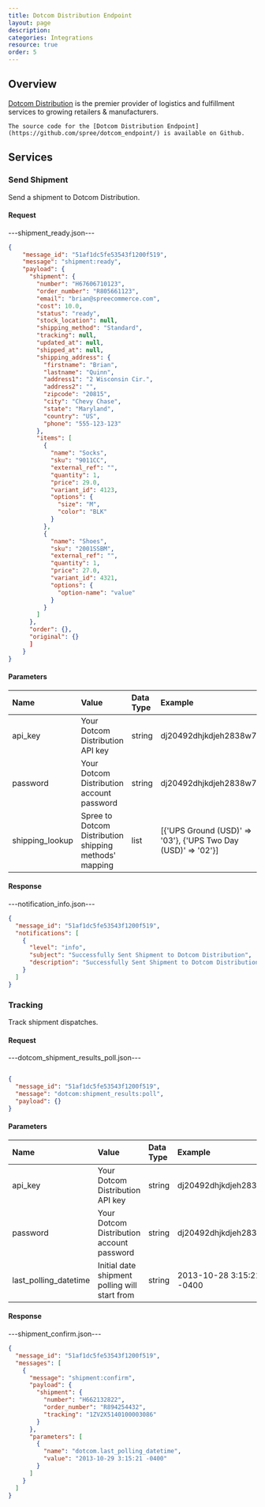 ```yaml
---
title: Dotcom Distribution Endpoint
layout: page
description:
categories: Integrations
resource: true
order: 5
---
```


## Overview

[Dotcom Distribution](http://www.dotcomdist.com/) is the premier provider of logistics and fulfillment services to growing retailers & manufacturers.

```
The source code for the [Dotcom Distribution Endpoint](https://github.com/spree/dotcom_endpoint/) is available on Github.
```

## Services

### Send Shipment

Send a shipment to Dotcom Distribution.

#### Request

---shipment_ready.json---

```json
{
    "message_id": "51af1dc5fe53543f1200f519",
    "message": "shipment:ready",
    "payload": {
      "shipment": {
        "number": "H67606710123",
        "order_number": "R805661123",
        "email": "brian@spreecommerce.com",
        "cost": 10.0,
        "status": "ready",
        "stock_location": null,
        "shipping_method": "Standard",
        "tracking": null,
        "updated_at": null,
        "shipped_at": null,
        "shipping_address": {
          "firstname": "Brian",
          "lastname": "Quinn",
          "address1": "2 Wisconsin Cir.",
          "address2": "",
          "zipcode": "20815",
          "city": "Chevy Chase",
          "state": "Maryland",
          "country": "US",
          "phone": "555-123-123"
        },
        "items": [
          {
            "name": "Socks",
            "sku": "9011CC",
            "external_ref": "",
            "quantity": 1,
            "price": 29.0,
            "variant_id": 4123,
            "options": {
              "size": "M",
              "color": "BLK"
            }
          },
          {
            "name": "Shoes",
            "sku": "2001SSBM",
            "external_ref": "",
            "quantity": 1,
            "price": 27.0,
            "variant_id": 4321,
            "options": {
              "option-name": "value"
            }
          }
        ]
      },
      "order": {},
      "original": {}
      ]
    }
}
```

#### Parameters

| Name | Value | Data Type |Example |
| :----| :-----| :------ |:------ |
| api_key | Your Dotcom Distribution API key | string | dj20492dhjkdjeh2838w7 |
| password | Your Dotcom Distribution account password | string | dj20492dhjkdjeh2838w7 |
| shipping_lookup | Spree to Dotcom Distribution shipping methods' mapping | list | [{'UPS Ground (USD)' => '03'}, {'UPS Two Day (USD)' => '02'}] |

#### Response

---notification_info.json---

```json
{
  "message_id": "51af1dc5fe53543f1200f519",
  "notifications": [
    {
      "level": "info",
      "subject": "Successfully Sent Shipment to Dotcom Distribution",
      "description": "Successfully Sent Shipment to Dotcom Distribution"
    }
  ]
}
```

### Tracking

Track shipment dispatches.

#### Request

---dotcom_shipment_results_poll.json---

```json

{
  "message_id": "51af1dc5fe53543f1200f519",
  "message": "dotcom:shipment_results:poll",
  "payload": {}
}
```

#### Parameters

| Name | Value | Data Type |Example |
| :----| :-----| :------ |:------ |
| api_key | Your Dotcom Distribution API key | string |dj20492dhjkdjeh2838w7 |
| password | Your Dotcom Distribution account password | string| dj20492dhjkdjeh2838w7 |
| last_polling_datetime | Initial date shipment polling will start from | string | 2013-10-28 3:15:21 -0400 |

#### Response

---shipment_confirm.json---

```json
{
  "message_id": "51af1dc5fe53543f1200f519",
  "messages": [
    {
      "message": "shipment:confirm",
      "payload": {
        "shipment": {
          "number": "H662132822",
          "order_number": "R894254432",
          "tracking": "1ZV2X5140100003086"
        }
      },
      "parameters": [
        {
          "name": "dotcom.last_polling_datetime",
          "value": "2013-10-29 3:15:21 -0400"
        }
      ]
    }
  ]
}
```